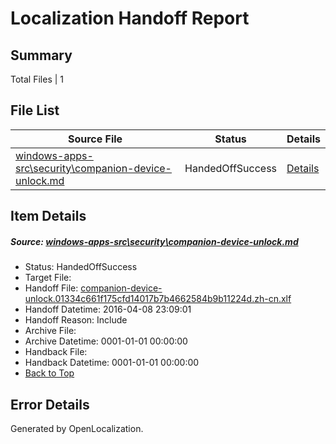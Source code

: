 # <a name='report-top'></a> Localization Handoff Report

## Summary
 Total Files | 1

## File List
 Source File | Status | Details 
 ----------- | ------ | ------- 
 [windows-apps-src\security\companion-device-unlock.md](https://github.com/Microsoft/windows-apps/blob/ec3ba5402ab4dc42e9f584e6956fe23487a36f3e/windows-apps-src/security/companion-device-unlock.md) | HandedOffSuccess | [Details](#e073ddda47d9461a687bdf277e60a20dc103e3fd3449)

## Item Details
##### <a name='e073ddda47d9461a687bdf277e60a20dc103e3fd3449'></a> Source: [windows-apps-src\security\companion-device-unlock.md](https://github.com/Microsoft/windows-apps/blob/ec3ba5402ab4dc42e9f584e6956fe23487a36f3e/windows-apps-src/security/companion-device-unlock.md)
* Status: HandedOffSuccess
* Target File: 
* Handoff File: [companion-device-unlock.01334c661f175cfd14017b7b4662584b9b11224d.zh-cn.xlf](https://github.com/Microsoft/WDG.handoff/blob/06443c20f03a28b2a2b559fd3deeb307a08f4ce9/ol-handoff/Microsoft/windows-apps.zh-cn/master/companion-device-unlock.01334c661f175cfd14017b7b4662584b9b11224d.zh-cn.xlf)
* Handoff Datetime: 2016-04-08 23:09:01
* Handoff Reason: Include
* Archive File: 
* Archive Datetime: 0001-01-01 00:00:00
* Handback File: 
* Handback Datetime: 0001-01-01 00:00:00
* [Back to Top](#report-top)


## Error Details

Generated by OpenLocalization.
